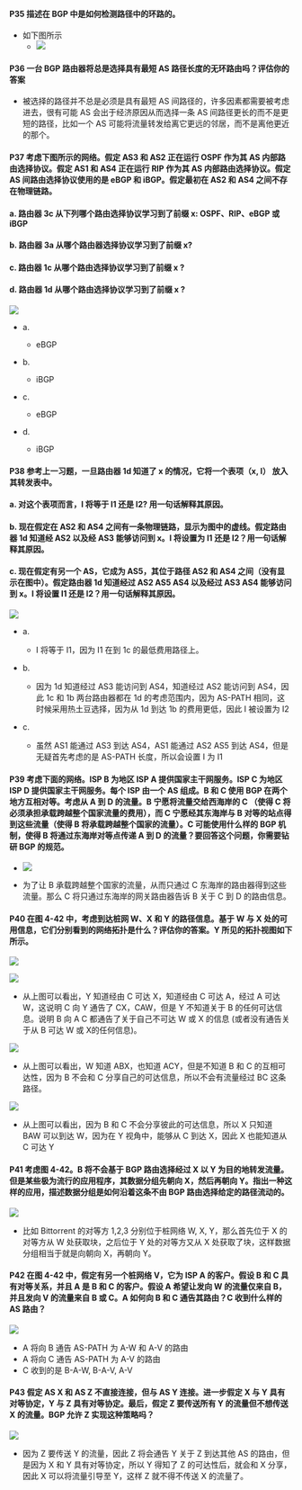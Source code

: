 #### P35 描述在 BGP 中是如何检测路径中的环路的。

  * 如下图所示
    * ![](https://github.com/YangXiaoHei/Networking/blob/master/04%20网络层/images/BGP_check_loop.png)

#### P36 一台 BGP 路由器将总是选择具有最短 AS 路径长度的无环路由吗？评估你的答案

   * 被选择的路径并不总是必须是具有最短 AS 间路径的，许多因素都需要被考虑进去，很有可能 AS 会出于经济原因从而选择一条 AS 间路径更长的而不是更短的路径，比如一个 AS 可能将流量转发给离它更远的邻居，而不是离他更近的那个。

#### P37 考虑下图所示的网络。假定 AS3 和 AS2 正在运行 OSPF 作为其 AS 内部路由选择协议。假定 AS1 和 AS4 正在运行 RIP 作为其 AS 内部路由选择协议。假定 AS 间路由选择协议使用的是 eBGP 和 iBGP。假定最初在 AS2 和 AS4 之间不存在物理链路。
#### a. 路由器 3c 从下列哪个路由选择协议学习到了前缀 x: OSPF、RIP、eBGP 或 iBGP
#### b. 路由器 3a 从哪个路由器选择协议学习到了前缀 x?
#### c. 路由器 1c 从哪个路由选择协议学习到了前缀 x ?
#### d. 路由器 1d 从哪个路由选择协议学习到了前缀 x ?

![](https://github.com/YangXiaoHei/Networking/blob/master/04%20网络层/images/p37.png)

   * a.
     * eBGP
    
   * b.
     * iBGP
    
   * c.
     * eBGP
    
   * d.
     * iBGP

#### P38 参考上一习题，一旦路由器 1d 知道了 x 的情况，它将一个表项（x, I） 放入其转发表中。
#### a. 对这个表项而言，I 将等于 I1 还是 I2? 用一句话解释其原因。
#### b. 现在假定在 AS2 和 AS4 之间有一条物理链路，显示为图中的虚线。假定路由器 1d 知道经 AS2 以及经 AS3 能够访问到 x。I 将设置为 I1 还是 I2？用一句话解释其原因。
#### c. 现在假定有另一个 AS，它成为 AS5，其位于路径 AS2 和 AS4 之间（没有显示在图中）。假定路由器 1d 知道经过 AS2 AS5 AS4 以及经过 AS3 AS4 能够访问到 x。I 将设置 I1 还是 I2？用一句话解释其原因。

![](https://github.com/YangXiaoHei/Networking/blob/master/04%20网络层/images/p37.png)

  * a.
    * I 将等于 I1，因为 I1 在到 1c 的最低费用路径上。

  * b.
    * 因为 1d 知道经过 AS3 能访问到 AS4，知道经过 AS2 能访问到 AS4，因此 1c 和 1b 两台路由器都在 1d 的考虑范围内，因为 AS-PATH 相同，这时候采用热土豆选择，因为从 1d 到达 1b 的费用更低，因此 I 被设置为 I2
    
  * c.
    * 虽然 AS1 能通过 AS3 到达 AS4，AS1 能通过 AS2 AS5 到达 AS4，但是无疑首先考虑的是 AS-PATH 长度，所以会设置 I 为 I1

#### P39 考虑下面的网络。ISP B 为地区 ISP A 提供国家主干网服务。ISP C 为地区 ISP D 提供国家主干网服务。每个 ISP 由一个 AS 组成。B 和 C 使用 BGP 在两个地方互相对等。考虑从 A 到 D 的流量。B 宁愿将流量交给西海岸的 C （使得 C 将必须承担承载跨越整个国家流量的费用），而 C 宁愿经其东海岸与 B 对等的站点得到这些流量（使得 B 将承载跨越整个国家的流量）。C 可能使用什么样的 BGP 机制，使得 B 将通过东海岸对等点传递 A 到 D 的流量？要回答这个问题，你需要钻研 BGP 的规范。

  * ![](https://github.com/YangXiaoHei/Networking/blob/master/04%20网络层/images/p39.png)
  
  * 为了让 B 承载跨越整个国家的流量，从而只通过 C 东海岸的路由器得到这些流量。那么 C 将只通过东海岸的网关路由器告诉 B 关于 C 到 D 的路由信息。

#### P40 在图 4-42 中，考虑到达桩网 W、X 和 Y 的路径信息。基于 W 与 X 处的可用信息，它们分别看到的网络拓扑是什么？评估你的答案。Y 所见的拓扑视图如下所示。

![](https://github.com/YangXiaoHei/Networking/blob/master/04%20网络层/images/BGP_routing_strategy.png)

![](https://github.com/YangXiaoHei/Networking/blob/master/04%20网络层/images/p40.1.png)

  * 从上图可以看出，Y 知道经由 C 可达 X，知道经由 C 可达 A，经过 A 可达 W，这说明 C 向 Y 通告了 CX，CAW，但是 Y 不知道关于 B 的任何可达信息。说明 B 向 A C 都通告了关于自己不可达 W 或 X 的信息 (或者没有通告关于从 B 可达 W 或 X的任何信息)。
  
![](https://github.com/YangXiaoHei/Networking/blob/master/04%20网络层/images/p40.2.png)

  * 从上图可以看出，W 知道 ABX，也知道 ACY，但是不知道 B 和 C 的互相可达性，因为 B 不会和 C 分享自己的可达信息，所以不会有流量经过 BC 这条路径。

![](https://github.com/YangXiaoHei/Networking/blob/master/04%20网络层/images/p40.3.png)
 
  * 从上图可以看出，因为 B 和 C 不会分享彼此的可达信息，所以 X 只知道 BAW 可以到达 W，因为在 Y 视角中，能够从 C 到达 X，因此 X 也能知道从 C 可达 Y

#### P41  考虑图 4-42。B 将不会基于 BGP 路由选择经过 X 以 Y 为目的地转发流量。但是某些极为流行的应用程序，其数据分组先朝向 X，然后再朝向 Y。指出一种这样的应用，描述数据分组是如何沿着这条不由 BGP 路由选择给定的路径流动的。

![](https://github.com/YangXiaoHei/Networking/blob/master/04%20网络层/images/BGP_routing_strategy.png)

  * 比如 Bittorrent 的对等方 1,2,3 分别位于桩网络 W, X, Y，那么首先位于 X 的对等方从 W 处获取块，之后位于 Y 处的对等方又从 X 处获取了块，这样数据分组相当于就是向朝向 X，再朝向 Y。

#### P42 在图 4-42 中，假定有另一个桩网络 V，它为 ISP A 的客户。假设 B 和 C 具有对等关系，并且 A 是 B 和 C 的客户。假设 A 希望让发向 W 的流量仅来自 B，并且发向 V 的流量来自 B 或 C。A 如何向 B 和 C 通告其路由？C 收到什么样的 AS 路由？

![](https://github.com/YangXiaoHei/Networking/blob/master/04%20网络层/images/BGP_routing_strategy.png)

  * A 将向 B 通告 AS-PATH 为 A-W 和 A-V 的路由
  * A 将向 C 通告 AS-PATH 为 A-V 的路由
  * C 收到的是 B-A-W,  B-A-V, A-V

#### P43 假定 AS X 和 AS Z 不直接连接，但与 AS Y 连接。进一步假定 X 与 Y 具有对等协定，Y 与 Z 具有对等协定。最后，假定 Z 要传送所有 Y 的流量但不想传送 X 的流量。BGP 允许 Z 实现这种策略吗？

![](https://github.com/YangXiaoHei/Networking/blob/master/04%20网络层/images/p43.png)
  
  * 因为 Z 要传送 Y 的流量，因此 Z 将会通告 Y 关于 Z 到达其他 AS 的路由，但是因为 X 和 Y 具有对等协定，所以 Y 得知了 Z 的可达性后，就会和 X 分享，因此 X 可以将流量引导至 Y，这样 Z 就不得不传送 X 的流量了。